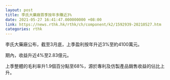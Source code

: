 ```yaml
---
layout: post
title: 李氏大藥廠首季按年多賺近3%
date: 2021-05-27 16:41:47.000000000 +08:00
link: https://news.rthk.hk/rthk/ch/component/k2/1592939-20210527.htm
categories: rthk
---
```


李氏大藥廠公布，截至3月底，上季盈利按年升近3%至約4100萬元。

期內，收益升近4%至2.83億元。

上季整體的毛利率升1.9個百分點至68%，源於專利及仿製產品銷售收益的佔比上升。
